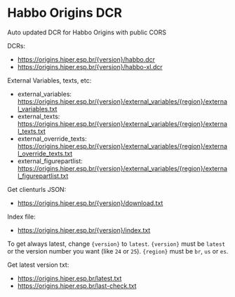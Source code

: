 # Habbo Origins DCR

Auto updated DCR for Habbo Origins with public CORS

DCRs:
- https://origins.hiper.esp.br/{version}/habbo.dcr
- https://origins.hiper.esp.br/{version}/habbo-xl.dcr

External Variables, texts, etc:
- external_variables: https://origins.hiper.esp.br/{version}/external_variables/{region}/external_variables.txt
- external_texts: https://origins.hiper.esp.br/{version}/external_variables/{region}/external_texts.txt
- external_override_texts: https://origins.hiper.esp.br/{version}/external_variables/{region}/external_override_texts.txt
- external_figurepartlist: https://origins.hiper.esp.br/{version}/external_variables/{region}/external_figurepartlist.txt

Get clienturls JSON:
- https://origins.hiper.esp.br/{version}/download.txt

Index file:
- https://origins.hiper.esp.br/{version}/index.txt

To get always latest, change `{version}` to `latest`. `{version}` must be `latest` or the version number you want (like `24` or `25`). `{region}` must be `br`, `us` or `es`.

Get latest version txt:
- https://origins.hiper.esp.br/latest.txt
- https://origins.hiper.esp.br/last-check.txt
